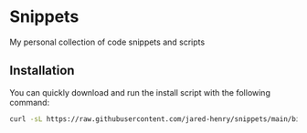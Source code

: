 # Snippets
My personal collection of code snippets and scripts

## Installation

You can quickly download and run the install script with the following command:

```bash
curl -sL https://raw.githubusercontent.com/jared-henry/snippets/main/bin/_install.sh | bash
